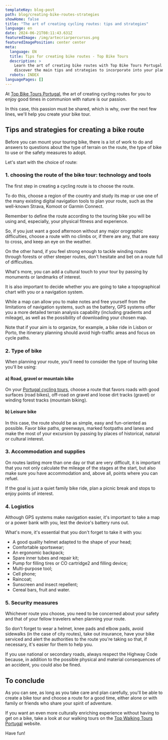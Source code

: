 ```yaml
---
templateKey: blog-post
path: blog/creating-bike-routes-strategies
showHome: false
title: "The art of creating cycling routes: tips and strategies"
language: en
date: 2024-06-21T08:11:43.631Z
featuredImage: /img/artecriarpercursos.png
featuredImagePosition: center center
meta:
  language: EN
  title: Tips for creating bike routes - Top Bike Tours
  description: >
    Learn the art of creating bike routes with Top Bike Tours Portugal and
    discover the main tips and strategies to incorporate into your planning.
  robots: INDEX
languagePages: []
---
```

At [Top Bike Tours Portugal](https://topbiketoursportugal.com/pt/), the art of creating cycling routes for you to enjoy good times in communion with nature is our passion.

In this case, this passion must be shared, which is why, over the next few lines, we'll help you create your bike tour.

## Tips and strategies for creating a bike route

Before you can mount your touring bike, there is a lot of work to do and answers to questions about the type of terrain on the route, the type of bike to use or the safety measures to adopt.

Let's start with the choice of route:

### 1. choosing the route of the bike tour: technology and tools

The first step in creating a cycling route is to choose the route.

To do this, choose a region of the country and study its map or use one of the many existing digital navigation tools to plan your route, such as the well-known Strava, Komoot or Garmin Connect.

Remember to define the route according to the touring bike you will be using and, especially, your physical fitness and experience.

So, if you just want a good afternoon without any major orographic difficulties, choose a route with no climbs or, if there are any, that are easy to cross, and keep an eye on the weather.

On the other hand, if you feel strong enough to tackle winding routes through forests or other steeper routes, don't hesitate and bet on a route full of difficulties.

What's more, you can add a cultural touch to your tour by passing by monuments or landmarks of interest.

It is also important to decide whether you are going to take a topographical chart with you or a navigation system.

While a map can allow you to make notes and free yourself from the limitations of navigation systems, such as the battery, GPS systems offer you a more detailed terrain analysis capability (including gradients and mileage), as well as the possibility of downloading your chosen map.

Note that if your aim is to organize, for example, a bike ride in Lisbon or Porto, the itinerary planning should avoid high-traffic areas and focus on cycle paths.

### 2. Type of bike

When planning your route, you'll need to consider the type of touring bike you'll be using:

#### a) Road, gravel or mountain bike

On your [Portugal cycling tours](https://topbiketoursportugal.com/pt/), choose a route that favors roads with good surfaces (road bikes), off-road on gravel and loose dirt tracks (gravel) or winding forest tracks (mountain biking).

#### b) Leisure bike

In this case, the route should be as simple, easy and fun-oriented as possible. Favor bike paths, greenways, marked footpaths and lanes and make the most of your excursion by passing by places of historical, natural or cultural interest.

### 3. Accommodation and supplies

On routes lasting more than one day or that are very difficult, it is important that you not only calculate the mileage of the stages at the start, but also make sure you have accommodation and, above all, points where you can refuel.

If the goal is just a quiet family bike ride, plan a picnic break and stops to enjoy points of interest.

### 4. Logistics

Although GPS systems make navigation easier, it's important to take a map or a power bank with you, lest the device's battery runs out.

What's more, it's essential that you don't forget to take it with you:

* A good quality helmet adapted to the shape of your head;
* Comfortable sportswear;
* An ergonomic backpack;
* Spare inner tubes and repair kit;
* Pump for filling tires or CO cartridge2 and filling device;
* Multi-purpose tool;
* Cell phone;
* Raincoat;
* Sunscreen and insect repellent;
* Cereal bars, fruit and water.

### 5. Security measures

Whichever route you choose, you need to be concerned about your safety and that of your fellow travelers when planning your route.

So don't forget to wear a helmet, knee pads and elbow pads, avoid sidewalks (in the case of city routes), take out insurance, have your bike serviced and alert the authorities to the route you're taking so that, if necessary, it's easier for them to help you.

If you use national or secondary roads, always respect the Highway Code because, in addition to the possible physical and material consequences of an accident, you could also be fined.

## To conclude

As you can see, as long as you take care and plan carefully, you'll be able to create a bike tour and choose a route for a good time, either alone or with family or friends who share your spirit of adventure.

If you want an even more culturally enriching experience without having to get on a bike, take a look at our walking tours on the [Top Walking Tours Portugal](https://topwalkingtoursportugal.com/pt/) website.

Have fun!